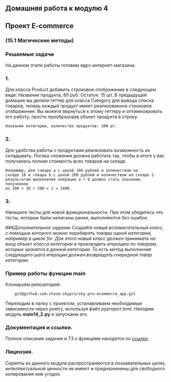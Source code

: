 ## Домашняя работа к модулю 4
## Проект E-commerce
### (15.1 Магические методы)
### Решаемые задачи
На данном этапе работы готовим ядро интернет-магазина.

### 1.
Для класса Product добавить строковое отображение в следующем виде:
Название продукта, 80 руб. Остаток: 15 шт.
В предыдущей домашке вы делали геттер для класса Category для вывода списка товаров, теперь каждый продукт имеет 
реализованное строковое отображение. Вы можете вернуться к этому геттеру и оптимизировать его работу, просто 
преобразовав объект продукта в строку.

<code>Название категории, количество продуктов: 200 шт.</code>

### 2.
Для удобства работы с продуктами реализовать возможность их складывать. Логика сложения должна работать так, чтобы 
в итоге у вас получалась полная стоимость всех товаров на складе.

<code>Например, для товара a с ценой 100 рублей и количеством на складе 10 и товара b  с ценой 200 рублей и количеством на 
складе 2 результатом выполнения операции a + b должно стать значение, полученное из 100 × 10 + 200 × 2 = 1400.</code>

### 3.
Напишите тесты для новой функциональности. При этом убедитесь что тесты, которые были написаны ранее, выполняются без 
ошибок.

###_Дополнительное задание
Создайте новый вспомогательный класс, с помощью которого можно перебирать товары одной категории, например в цикле for. 
Для этого новый класс должен принимать на вход объект класса категории и производить итерацию по товарам, которые 
хранятся в данной категории. То есть метод выполнения следующего шага итерации должен возвращать очередной товар 
категории._


### Пример работы функции main
Клонируем репозиторий:

        git@github.com:stasm-skypro/sky-pro-ecommerce_app.git


Переходим в папку с проектом, устанавливаем необходимые зависимости через poetry, используя файл pyproject.toml.
Находим модуль **main14_2.py** и запускаем его.

### Документация и ссылки.
Полное описание задания и ТЗ к функциям находятся по [ссылке](https://my.sky.pro/student-cabinet/stream-lesson/135689/homework-requirements).

### Лицензия.
Скрипты из данного модуля распространяются в познавательных целях, интеллектуальной ценности не имеют и предназначены для свободного копирования кем угодно.
